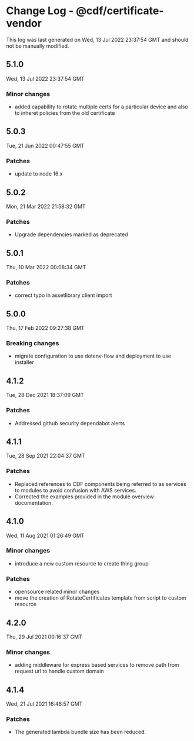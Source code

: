 # Change Log - @cdf/certificate-vendor

This log was last generated on Wed, 13 Jul 2022 23:37:54 GMT and should not be manually modified.

## 5.1.0

Wed, 13 Jul 2022 23:37:54 GMT

### Minor changes

- added capability to rotate multiple certs for a particular device and also to inheret policies from the old certificate

## 5.0.3

Tue, 21 Jun 2022 00:47:55 GMT

### Patches

- update to node 16.x

## 5.0.2

Mon, 21 Mar 2022 21:58:32 GMT

### Patches

- Upgrade dependencies marked as deprecated

## 5.0.1

Thu, 10 Mar 2022 00:08:34 GMT

### Patches

- correct typo in assetlibrary client import

## 5.0.0

Thu, 17 Feb 2022 09:27:38 GMT

### Breaking changes

- migrate configuration to use dotenv-flow and deployment to use installer

## 4.1.2

Tue, 28 Dec 2021 18:37:09 GMT

### Patches

- Addressed github security dependabot alerts

## 4.1.1

Tue, 28 Sep 2021 22:04:37 GMT

### Patches

- Replaced references to CDF components being referred to as services to modules to avoid confusion with AWS services.
- Corrected the examples provided in the module overview documentation.

## 4.1.0

Wed, 11 Aug 2021 01:26:49 GMT

### Minor changes

- introduce a new custom resource to create thing group

### Patches

- opensource related minor changes
- move the creation of RotateCertificates template from script to custom resource

## 4.2.0

Thu, 29 Jul 2021 00:16:37 GMT

### Minor changes

- adding middleware for express based services to remove path from request url to handle custom domain

## 4.1.4

Wed, 21 Jul 2021 16:46:57 GMT

### Patches

- The generated lambda bundle size has been reduced.
